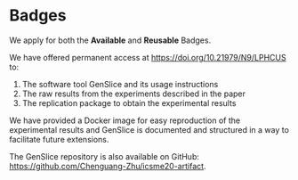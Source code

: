 # Badges

We apply for both the **Available** and **Reusable** Badges.

We have offered permanent access at <https://doi.org/10.21979/N9/LPHCUS> to:

1. The software tool GenSlice and its usage instructions
1. The raw results from the experiments described in the paper
1. The replication package to obtain the experimental results 

We have provided a Docker image for easy reproduction of the experimental results and GenSlice
is documented and structured in a way to facilitate future extensions.

The GenSlice repository is also available on GitHub: <https://github.com/Chenguang-Zhu/icsme20-artifact>.
